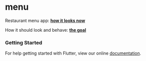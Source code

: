 # menu

Restaurant menu app: [**how it looks now**](https://github/braulio94/menu/screenshots/screenshot)

How it should look and behave: [**the goal**](https://www.uplabs.com/posts/today-s-special-ramen-restaurant-app)

### Getting Started

For help getting started with Flutter, view our online
[documentation](http://flutter.io/).
